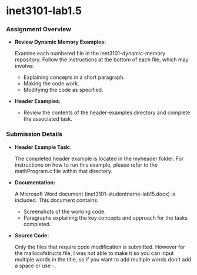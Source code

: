 # inet3101-lab1.5
### Assignment Overview
- **Review Dynamic Memory Examples:**

    Examine each numbered file in the inet3101-dynamic-memory repository. Follow the instructions at the bottom of each file, which may involve:
    - Explaining concepts in a short paragraph.
    - Making the code work.
    - Modifying the code as specified.
- **Header Examples:**
  - Review the contents of the header-examples directory and complete the associated task.

### Submission Details
- **Header Example Task:**

  The completed header example is located in the myheader folder. For instructions on how to run this example, please refer to the mathProgram.c file within that directory.

- **Documentation:**

  A Microsoft Word document (inet3101-studentname-lab15.docx) is included. This document contains:

  - Screenshots of the working code.
  - Paragraphs explaining the key concepts and approach for the tasks completed.
  
- **Source Code:**

  Only the files that require code modification is submitted. However for the mallocofstructs file, I was not able to make it so you can input multiple words in the title, so if you want to add multiple words don't add a space or use -. 

